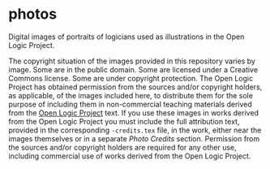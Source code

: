 # photos

Digital images of portraits of logicians used as illustrations in the
Open Logic Project.

The copyright situation of the images provided in this repository
varies by image. Some are in the public domain. Some are licensed
under a Creative Commons license. Some are under copyright protection.
The Open Logic Project has obtained permission from the sources and/or
copyright holders, as applicable, of the images included here, to
distribute them for the sole purpose of including them in
non-commercial teaching materials derived from the [Open Logic
Project](https://openlogicproject.org) text. If you use these images
in works derived from the Open Logic Project you must include the full
attribution text, provided in the corresponding `-credits.tex` file,
in the work, either near the images themselves or in a separate *Photo
Credits* section. Permission from the sources and/or copyright holders
are required for any other use, including commercial use of works
derived from the Open Logic Project.
